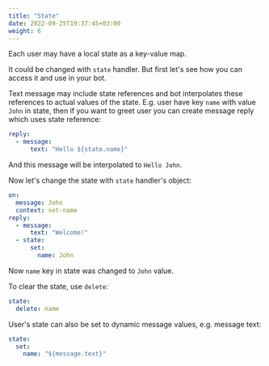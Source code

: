 ```yaml
---
title: "State"
date: 2022-09-25T19:37:45+03:00
weight: 6
---
```


Each user may have a local state as a key-value map.

It could be changed with `state` handler. But first let's see
how you can access it and use in your bot.

Text message may include state references and bot interpolates
these references to actual values of the state. E.g. user have
key `name` with value `John` in state, then if you want to greet 
user you can create message reply which uses state reference:
```yaml
reply:
  - message:
      text: "Hello ${state.name}"
```
And this message will be interpolated to `Hello John`.

Now let's change the state with `state` handler's object:
```yaml
on:
  message: John
  context: set-name
reply:
  - message:
      text: "Welcome!"
  - state:
      set:
        name: John
```
Now `name` key in state was changed to `John` value.

To clear the state, use `delete`:
```yaml
state:
  delete: name
```

User's state can also be set to dynamic message values, e.g. message text:
```yaml
state:
  set:
    name: "${message.text}"
```

